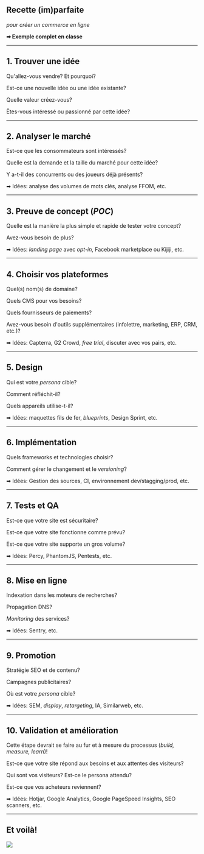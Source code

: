 ## Recette (im)parfaite

*pour créer un commerce en ligne*

**➡ Exemple complet en classe**

-----

## 1. Trouver une idée

Qu'allez-vous vendre? Et pourquoi?

Est-ce une nouvelle idée ou une idée existante?

Quelle valeur créez-vous?

Êtes-vous intéressé ou passionné par cette idée?

-----

## 2. Analyser le marché

Est-ce que les consommateurs sont intéressés?

Quelle est la demande et la taille du marché pour cette idée?

Y a-t-il des concurrents ou des joueurs déjà présents?

➡ Idées: analyse des volumes de mots clés, analyse FFOM, etc.

-----

## 3. Preuve de concept (*POC*)

Quelle est la manière la plus simple et rapide de tester votre concept?

Avez-vous besoin de plus?

➡ Idées: *landing page* avec *opt-in*, Facebook marketplace ou Kijiji, etc.

-----

## 4. Choisir vos plateformes

Quel(s) nom(s) de domaine?

Quels CMS pour vos besoins?

Quels fournisseurs de paiements?

Avez-vous besoin d'outils supplémentaires (infolettre, marketing, ERP, CRM, etc.)?

➡ Idées: Capterra, G2 Crowd, *free trial*, discuter avec vos pairs, etc.

-----

## 5. Design

Qui est votre *persona* cible?

Comment réfléchit-il?

Quels appareils utilise-t-il?

➡ Idées: maquettes fils de fer, *blueprints*, Design Sprint, etc.

-----

## 6. Implémentation

Quels frameworks et technologies choisir?

Comment gérer le changement et le *versioning*?

➡ Idées: Gestion des sources, CI, environnement dev/stagging/prod, etc.

-----

## 7. Tests et QA

Est-ce que votre site est sécuritaire?

Est-ce que votre site fonctionne comme prévu?

Est-ce que votre site supporte un gros volume?

➡ Idées: Percy, PhantomJS, Pentests, etc.

-----

## 8. Mise en ligne

Indexation dans les moteurs de recherches?

Propagation DNS?

*Monitoring* des services?

➡ Idées: Sentry, etc.

-----

## 9. Promotion

Stratégie SEO et de contenu?

Campagnes publicitaires?

Où est votre *persona* cible?

➡ Idées: SEM, *display*, *retargeting*, IA, Similarweb, etc.

-----

## 10. Validation et amélioration

Cette étape devrait se faire au fur et à mesure du processus (*build, measure, learn*)!

Est-ce que votre site répond aux besoins et aux attentes des visiteurs?

Qui sont vos visiteurs? Est-ce le persona attendu?

Est-ce que vos acheteurs reviennent?

➡ Idées: Hotjar, Google Analytics, Google PageSpeed Insights, SEO scanners, etc.

-----

## Et voilà!

![](https://media.giphy.com/media/l4Jz3a8jO92crUlWM/giphy.gif)
